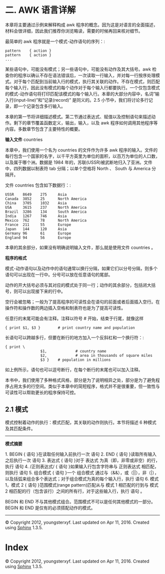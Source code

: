# 二. AWK 语言详解

本章将主要通过示例来解释构成 awk 程序的概念。因为这是对语言的全面描述，材料会很详细，因此我们推荐你浏览略读，需要的时候再回来核对细节。

最简单的 awk 程序就是一个模式-动作语句的序列：:

```
pattern    { action }
pattern    { action }
... 
```

某些语句中，可能没有模式；另一些语句中，可能没有动作及其大括号。awk 检查你的程序以确认不存在语法错误后，一次读取一行输入，并对每一行按序处理模式。对于每个匹配到当前输入行的模式，执行其关联的动作。不存在模式，则匹配每个输入行，因此没有模式的每个动作对于每个输入行都要执行。一个仅包含模式的模式-动作语句将打印匹配该模式的每个输入行。本章的大部分内容中，名词”输入行(input-line)”和”记录(record)” 是同义的。2.5 小节中，我们将讨论多行记录，即一个记录包含多行输入。

本章的第一节将详细描述模式。第二节通过表达式、赋值以及控制语句来描述动作。剩下的章节覆盖函数定义，输出，输入，以及 awk 程序如何调用其他程序等内容。多数章节包含了主要特性的概要。

**输入文件** countries

本章中，我们使用一个名为 countries 的文件作为许多 awk 程序的输入。文件的每行包含一个国家的名字，以千平方英里为单位的面积，以百万为单位的人口数，以及属于哪个洲。数据是 1984 年的，苏联(USSR)被武断地归入了亚洲。文件中，四列数据以制表符 tab 分隔；以单个空格将 North 、 South 与 America 分隔开。

文件 countries 包含如下数据行：:

```
USSR    8649    275     Asia
Canada  3852    25      North America
China   3705    1032    Asia
USA     3615    237     North America
Brazil  3286    134     South America
India   1267    746     Asia
Mexico  762     78      North America
France  211     55      Europe
Japan   144     120     Asia
Germany 96      61      Europe
England 94      56      Europe 
```

本章的其余部分，如果没有明确说明输入文件，那么就是使用文件 countries 。

**程序的格式**

模式-动作语句以及动作中的语句通常以换行分隔，如果它们以分号分隔，则多个语句可以出现在一行中。分号可以放在任意语句的尾部。

动作的开大括号必须与其对应的模式处于同一行；动作的其余部分，包括闭大括号，则可以出现接下来的行中。

空行会被忽略；一般为了提高程序的可读性会在语句的前面或者后面插入空行。在操作符和操作数的两边插入空格和制表符也是为了提高可读性。

任意行的末尾可能会有注释。注释以符号 # 开始，结束于行尾，就像这样

```
{ print $1, $3 }        # print country name and population 
```

长语句可以跨越多行，但要在断行的地方加入一个反斜杠和一个换行符：:

```
{ print \
                $1,             # country name
                $2,             # area in thousands of square miles
                $3 }    # population in millions 
```

如上例所示，语句也可以逗号断行，在每个断行的末尾也可以加入注释。

本书中，我们使用了多种格式风格，部分是为了说明相异之处，部分是为了避免程序占用太多的行空间。类似于本章中的简短程序，格式并不是很重要，但一致性与可读性可以帮助更长的程序保持可控。

## 2.1 模式

模式控制着动作的执行：模式匹配，其关联的动作则执行。本节将描述 6 种模式及其匹配条件。

* * *

**模式摘要**

1\. BEGIN { 语句 }在读取任何输入前执行一次 语句 2\. END { 语句 }读取所有输入之后执行一次 语句 3\. 表达式 { 语句 }对于 表达式 为真（即，非零或非空）的行，执行 语句 4\. /正则表达式/ { 语句 }如果输入行包含字符串与 正则表达式 相匹配，则执行 语句 5\. 组合模式 { 语句 }一个 组合模式 通过与（&&），或（||），非（|），以及括弧来组合多个表达式；对于组合模式为真的每个输入行，执行 语句 6\. 模式 1，模式 2 { 语句 }范围模式(range pattern)匹配从与 模式 1 相匹配的行到与 模式 2 相匹配的行（包含该行）之间的所有行，对于这些输入行，执行 语句 。

BEGIN 和 END 不与其他模式组合。范围模式不可以是任何其他模式的一部分。BEGIN 和 END 是仅有的必须搭配动作的模式。

* * *

© Copyright 2012, youngsterxyf. Last updated on Apr 11, 2016. Created using [Sphinx](http://sphinx-doc.org/) 1.3.5.

# Index

© Copyright 2012, youngsterxyf. Last updated on Apr 11, 2016. Created using [Sphinx](http://sphinx-doc.org/) 1.3.5.